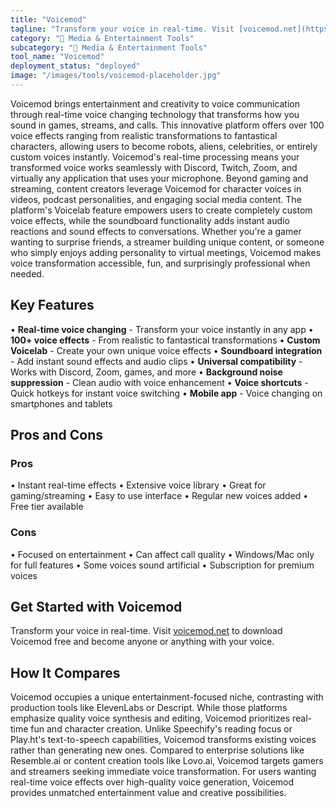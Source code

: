 ```yaml
---
title: "Voicemod"
tagline: "Transform your voice in real-time. Visit [voicemod.net](https://www.voicemod.net) to download Voicemod free and become anyone or anything with your vo..."
category: "🎵 Media & Entertainment Tools"
subcategory: "🎵 Media & Entertainment Tools"
tool_name: "Voicemod"
deployment_status: "deployed"
image: "/images/tools/voicemod-placeholder.jpg"
---
```

Voicemod brings entertainment and creativity to voice communication through real-time voice changing technology that transforms how you sound in games, streams, and calls. This innovative platform offers over 100 voice effects ranging from realistic transformations to fantastical characters, allowing users to become robots, aliens, celebrities, or entirely custom voices instantly. Voicemod's real-time processing means your transformed voice works seamlessly with Discord, Twitch, Zoom, and virtually any application that uses your microphone. Beyond gaming and streaming, content creators leverage Voicemod for character voices in videos, podcast personalities, and engaging social media content. The platform's Voicelab feature empowers users to create completely custom voice effects, while the soundboard functionality adds instant audio reactions and sound effects to conversations. Whether you're a gamer wanting to surprise friends, a streamer building unique content, or someone who simply enjoys adding personality to virtual meetings, Voicemod makes voice transformation accessible, fun, and surprisingly professional when needed.

## Key Features

• **Real-time voice changing** - Transform your voice instantly in any app
• **100+ voice effects** - From realistic to fantastical transformations
• **Custom Voicelab** - Create your own unique voice effects
• **Soundboard integration** - Add instant sound effects and audio clips
• **Universal compatibility** - Works with Discord, Zoom, games, and more
• **Background noise suppression** - Clean audio with voice enhancement
• **Voice shortcuts** - Quick hotkeys for instant voice switching
• **Mobile app** - Voice changing on smartphones and tablets

## Pros and Cons

### Pros
• Instant real-time effects
• Extensive voice library
• Great for gaming/streaming
• Easy to use interface
• Regular new voices added
• Free tier available

### Cons
• Focused on entertainment
• Can affect call quality
• Windows/Mac only for full features
• Some voices sound artificial
• Subscription for premium voices

## Get Started with Voicemod

Transform your voice in real-time. Visit [voicemod.net](https://www.voicemod.net) to download Voicemod free and become anyone or anything with your voice.

## How It Compares

Voicemod occupies a unique entertainment-focused niche, contrasting with production tools like ElevenLabs or Descript. While those platforms emphasize quality voice synthesis and editing, Voicemod prioritizes real-time fun and character creation. Unlike Speechify's reading focus or Play.ht's text-to-speech capabilities, Voicemod transforms existing voices rather than generating new ones. Compared to enterprise solutions like Resemble.ai or content creation tools like Lovo.ai, Voicemod targets gamers and streamers seeking immediate voice transformation. For users wanting real-time voice effects over high-quality voice generation, Voicemod provides unmatched entertainment value and creative possibilities.